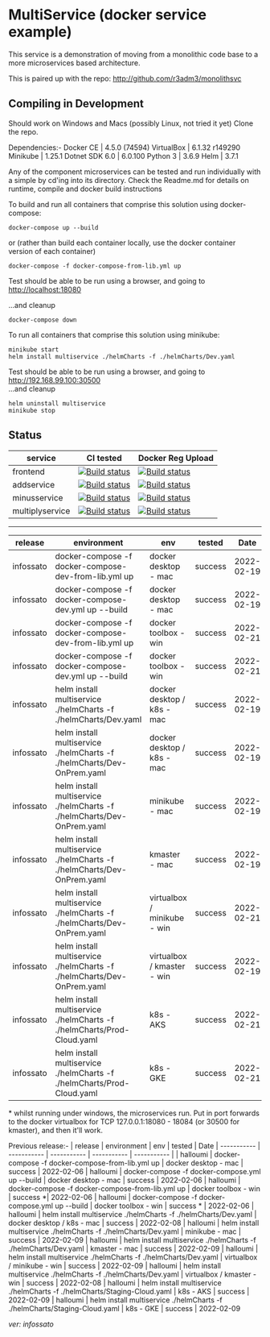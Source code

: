 # MultiService (docker service example)

This service is a demonstration of moving from a monolithic code base to a more microservices based architecture.

This is paired up with the repo: <http://github.com/r3adm3/monolithsvc>

## Compiling in Development

Should work on Windows and Macs (possibly Linux, not tried it yet)
Clone the repo.

Dependencies:-
Docker CE | 4.5.0 (74594) 
VirtualBox | 6.1.32 r149290
Minikube | 1.25.1
Dotnet SDK 6.0 | 6.0.100
Python 3 | 3.6.9
Helm | 3.7.1

Any of the component microservices can be tested and run individually with a simple by cd'ing into its directory. Check the Readme.md for details on runtime, compile and docker build instructions

To build and run all containers that comprise this solution using docker-compose:

```docker
docker-compose up --build
```

or (rather than build each container locally, use the docker container version of each container)

```docker
docker-compose -f docker-compose-from-lib.yml up
```

Test should be able to be run using a browser, and going to <http://localhost:18080>  

...and cleanup

```docker
docker-compose down
```

To run all containers that comprise this solution using minikube:

```kubectl
minikube start
helm install multiservice ./helmCharts -f ./helmCharts/Dev.yaml
```

Test should be able to be run using a browser, and going to <http://192.168.99.100:30500>  
...and cleanup

```kubectl
helm uninstall multiservice
minikube stop
```

## Status

| service | CI tested | Docker Reg Upload |
| ----------- | ----------- | ----------- |
| frontend |[![Build status](https://techfrontier.visualstudio.com/dockerOrchestrationExperiment/_apis/build/status/multiservice/frontend/compile%20%26%20test%20(frontend%20only))](https://techfrontier.visualstudio.com/dockerOrchestrationExperiment/_build/latest?definitionId=22)| [![Build status](https://techfrontier.visualstudio.com/dockerOrchestrationExperiment/_apis/build/status/multiservice/frontend/docker%20build%20(frontEnd%20only))](https://techfrontier.visualstudio.com/dockerOrchestrationExperiment/_build/latest?definitionId=19) | [![Build status](https://techfrontier.visualstudio.com/dockerOrchestrationExperiment/_apis/build/status/multiservice/frontend/docker%20build%20(frontEnd%20only))](https://techfrontier.visualstudio.com/dockerOrchestrationExperiment/_build/latest?definitionId=19)
| addservice |[![Build status](https://techfrontier.visualstudio.com/dockerOrchestrationExperiment/_apis/build/status/multiservice/addservice/compile%20%26%20test%20(add%20only))](https://techfrontier.visualstudio.com/dockerOrchestrationExperiment/_build/latest?definitionId=15)| [![Build status](https://techfrontier.visualstudio.com/dockerOrchestrationExperiment/_apis/build/status/multiservice/addservice/docker%20build%20(add%20only))](https://techfrontier.visualstudio.com/dockerOrchestrationExperiment/_build/latest?definitionId=16)
| minusservice |[![Build status](https://techfrontier.visualstudio.com/dockerOrchestrationExperiment/_apis/build/status/multiservice/minusservice/compile%20%26%20test%20(minus%20only))](https://techfrontier.visualstudio.com/dockerOrchestrationExperiment/_build/latest?definitionId=20)| [![Build status](https://techfrontier.visualstudio.com/dockerOrchestrationExperiment/_apis/build/status/multiservice/minusservice/docker%20build%20(minus%20only))](https://techfrontier.visualstudio.com/dockerOrchestrationExperiment/_build/latest?definitionId=17)
| multiplyservice |[![Build status](https://techfrontier.visualstudio.com/dockerOrchestrationExperiment/_apis/build/status/multiservice/multiplyservice/compile%20%26%20test%20(multiply%20only))](https://techfrontier.visualstudio.com/dockerOrchestrationExperiment/_build/latest?definitionId=21) | [![Build status](https://techfrontier.visualstudio.com/dockerOrchestrationExperiment/_apis/build/status/multiservice/multiplyservice/docker%20build%20(multiply%20only))](https://techfrontier.visualstudio.com/dockerOrchestrationExperiment/_build/latest?definitionId=18) |  

---  

| release | environment | env | tested | Date
| ----------- | ----------- | ----------- | ----------- | ----------- |
| infossato | docker-compose -f docker-compose-dev-from-lib.yml up | docker desktop - mac | success | 2022-02-19
| infossato | docker-compose -f docker-compose-dev.yml up --build | docker desktop - mac | success | 2022-02-19
| infossato | docker-compose -f docker-compose-dev-from-lib.yml up | docker toolbox - win | success | 2022-02-21
| infossato | docker-compose -f docker-compose-dev.yml up --build | docker toolbox - win | success | 2022-02-21
| infossato | helm install multiservice ./helmCharts -f ./helmCharts/Dev.yaml | docker desktop / k8s - mac | success | 2022-02-19
| infossato | helm install multiservice ./helmCharts -f ./helmCharts/Dev-OnPrem.yaml | docker desktop / k8s - mac | success | 2022-02-19
| infossato | helm install multiservice ./helmCharts -f ./helmCharts/Dev-OnPrem.yaml | minikube - mac | success | 2022-02-19
| infossato | helm install multiservice ./helmCharts -f ./helmCharts/Dev-OnPrem.yaml | kmaster - mac | success | 2022-02-19
| infossato | helm install multiservice ./helmCharts -f ./helmCharts/Dev-OnPrem.yaml | virtualbox / minikube - win | success | 2022-02-21 
| infossato | helm install multiservice ./helmCharts -f ./helmCharts/Dev-OnPrem.yaml | virtualbox / kmaster - win | success | 2022-02-19
| infossato | helm install multiservice ./helmCharts -f ./helmCharts/Prod-Cloud.yaml | k8s - AKS | success | 2022-02-21
| infossato | helm install multiservice ./helmCharts -f ./helmCharts/Prod-Cloud.yaml  | k8s - GKE | success | 2022-02-21 
  
&ast; whilst running under windows, the microservices run. Put in port forwards to the docker virtualbox for TCP 127.0.0.1:18080 - 18084 (or 30500 for kmaster), and then it'll work.

Previous release:-
| release | environment | env | tested | Date
| ----------- | ----------- | ----------- | ----------- | ----------- |
| halloumi | docker-compose -f docker-compose-from-lib.yml up | docker desktop - mac | success | 2022-02-06
| halloumi | docker-compose -f docker-compose.yml up --build | docker desktop - mac | success | 2022-02-06
| halloumi | docker-compose -f docker-compose-from-lib.yml up | docker toolbox - win | success &ast;| 2022-02-06
| halloumi | docker-compose -f docker-compose.yml up --build | docker toolbox - win | success &ast; | 2022-02-06
| halloumi | helm install multiservice ./helmCharts -f ./helmCharts/Dev.yaml | docker desktop / k8s - mac | success | 2022-02-08
| halloumi | helm install multiservice ./helmCharts -f ./helmCharts/Dev.yaml | minikube - mac | success | 2022-02-09
| halloumi | helm install multiservice ./helmCharts -f ./helmCharts/Dev.yaml | kmaster - mac | success | 2022-02-09
| halloumi | helm install multiservice ./helmCharts -f ./helmCharts/Dev.yaml | virtualbox / minikube - win | success | 2022-02-09 
| halloumi | helm install multiservice ./helmCharts -f ./helmCharts/Dev.yaml | virtualbox / kmaster - win | success | 2022-02-08
| halloumi | helm install multiservice ./helmCharts -f ./helmCharts/Staging-Cloud.yaml | k8s - AKS | success | 2022-02-09
| halloumi | helm install multiservice ./helmCharts -f ./helmCharts/Staging-Cloud.yaml  | k8s - GKE | success | 2022-02-09

 *ver: infossato*